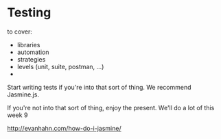 # Testing  
  
to cover:  
* libraries  
* automation  
* strategies  
* levels (unit, suite, postman, ...)  
* 

Start writing tests if you're into that sort of thing.  We recommend Jasmine.js.  
  
If you're not into that sort of thing, enjoy the present.  We'll do a lot of this week 9  
  
http://evanhahn.com/how-do-i-jasmine/